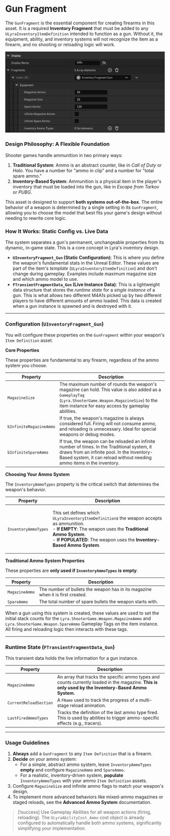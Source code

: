 # Gun Fragment

The `GunFragment` is the essential component for creating firearms in this asset. It is a required **Inventory Fragment** that must be added to any `ULyraInventoryItemDefinition` intended to function as a gun. Without it, the equipment, ability, and inventory systems will not recognize the item as a firearm, and no shooting or reloading logic will work.

<img src=".gitbook/assets/image (3).png" alt="" title="">

### Design Philosophy: A Flexible Foundation

Shooter games handle ammunition in two primary ways:

1. **Traditional System**: Ammo is an abstract counter, like in _Call of Duty_ or _Halo_. You have a number for "ammo in clip" and a number for "total spare ammo."
2. **Inventory-Based System**: Ammunition is a physical item in the player's inventory that must be loaded into the gun, like in _Escape from Tarkov_ or _PUBG_.

This asset is designed to support **both systems out-of-the-box**. The entire behavior of a weapon is determined by a single setting in its `GunFragment`, allowing you to choose the model that best fits your game's design without needing to rewrite core logic.

### How It Works: Static Config vs. Live Data

The system separates a gun's permanent, unchangeable properties from its dynamic, in-game state. This is a core concept in Lyra's inventory design.

* **`UInventoryFragment_Gun` (Static Configuration)**: This is where you define the weapon's fundamental stats in the Unreal Editor. These values are part of the item's _template_ (`ULyraInventoryItemDefinition`) and don't change during gameplay. Examples include maximum magazine size and which ammo model to use.
* **`FTransientFragmentData_Gun` (Live Instance Data)**: This is a lightweight data structure that stores the _runtime state_ for a _single instance_ of a gun. This is what allows two different M4A1s picked up by two different players to have different amounts of ammo loaded. This data is created when a gun instance is spawned and is destroyed with it.

***

### Configuration (`UInventoryFragment_Gun`)

You will configure these properties on the `GunFragment` within your weapon's `Item Definition` asset.

**Core Properties**

These properties are fundamental to any firearm, regardless of the ammo system you choose.

| Property                | Description                                                                                                                                                                                                           |
| ----------------------- | --------------------------------------------------------------------------------------------------------------------------------------------------------------------------------------------------------------------- |
| `MagazineSize`          | The maximum number of rounds the weapon's magazine can hold. This value is also added as a `GameplayTag` (`Lyra.ShooterGame.Weapon.MagazineSize`) to the item instance for easy access by gameplay abilities.         |
| `bInfiniteMagazineAmmo` | If true, the weapon's magazine is always considered full. Firing will not consume ammo, and reloading is unnecessary. Ideal for special weapons or debug modes.                                                       |
| `bInfiniteSpareAmmo`    | If true, the weapon can be reloaded an infinite number of times. In the Traditional system, it draws from an infinite pool. In the Inventory-Based system, it can reload without needing ammo items in the inventory. |

**Choosing Your Ammo System**

The `InventoryAmmoTypes` property is the critical switch that determines the weapon's behavior.

| Property             | Description                                                                                                                                                                                                                                                                                                    |
| -------------------- | -------------------------------------------------------------------------------------------------------------------------------------------------------------------------------------------------------------------------------------------------------------------------------------------------------------- |
| `InventoryAmmoTypes` | <p>This set defines which <code>ULyraInventoryItemDefinition</code>s the weapon accepts as ammunition.<br>- <strong>If EMPTY</strong>: The weapon uses the <strong>Traditional Ammo System</strong>.<br>- <strong>If POPULATED</strong>: The weapon uses the <strong>Inventory-Based Ammo System</strong>.</p> |

**Traditional Ammo System Properties**

These properties are **only used if `InventoryAmmoTypes` is empty**.

| Property       | Description                                                                    |
| -------------- | ------------------------------------------------------------------------------ |
| `MagazineAmmo` | The number of bullets the weapon has in its magazine when it is first created. |
| `SpareAmmo`    | The total number of spare bullets the weapon starts with.                      |

When a gun using this system is created, these values are used to set the initial stack counts for the `Lyra.ShooterGame.Weapon.MagazineAmmo` and `Lyra.ShooterGame.Weapon.SpareAmmo` Gameplay Tags on the item instance. All firing and reloading logic then interacts with these tags.

***

### Runtime State (`FTransientFragmentData_Gun`)

This transient data holds the live information for a gun instance.

| Property               | Description                                                                                                                                         |
| ---------------------- | --------------------------------------------------------------------------------------------------------------------------------------------------- |
| `MagazineAmmo`         | An array that tracks the specific ammo types and counts currently loaded in the magazine. **This is only used by the Inventory-Based Ammo System.** |
| `CurrentReloadSection` | A `FName` used to track the progress of a multi-stage reload animation.                                                                             |
| `LastFiredAmmoTypes`   | Tracks the definition of the last ammo type fired. This is used by abilities to trigger ammo-specific effects (e.g., tracers).                      |

***

### Usage Guidelines

1. **Always** add a `GunFragment` to any `Item Definition` that is a firearm.
2. **Decide** on your ammo system:
   * For a simple, abstract ammo system, leave `InventoryAmmoTypes` **empty** and configure `MagazineAmmo` and `SpareAmmo`.
   * For a realistic, inventory-driven system, **populate** `InventoryAmmoTypes` with your ammo `Item Definition` assets.
3. Configure `MagazineSize` and infinite ammo flags to match your weapon's design.
4. To implement more advanced behaviors like mixed-ammo magazines or staged reloads, see the **Advanced Ammo System** documentation.

> [!success]
> Use Gameplay Abilities for all weapon actions (firing, reloading). The `ULyraAbilityCost_Ammo` cost object is already configured to automatically handle both ammo systems, significantly simplifying your implementation.
